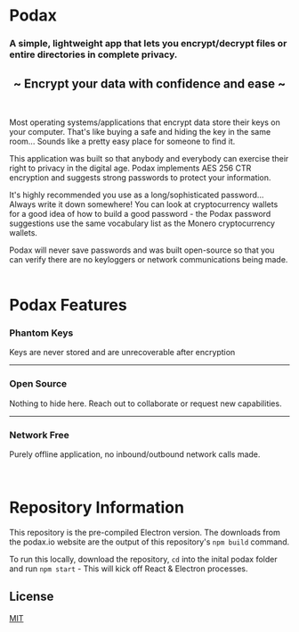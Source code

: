 # Podax
### A simple, lightweight app that lets you encrypt/decrypt files or entire directories in complete privacy.
<h2 align="center">~ Encrypt your data with confidence and ease ~</h2>
<br />

Most operating systems/applications that encrypt data store their keys on your computer. That's like buying a safe and hiding the key in the same room... Sounds like a pretty easy place for someone to find it.

This application was built so that anybody and everybody can exercise their right to privacy in the digital age. Podax implements AES 256 CTR encryption and suggests strong passwords to protect your information. 

It's highly recommended you use as a long/sophisticated password... Always write it down somewhere! You can look at cryptocurrency wallets for a good idea of how to build a good password - the Podax password suggestions use the same vocabulary list as the Monero cryptocurrency wallets.

Podax will never save passwords and was built open-source so that you can verify there are no keyloggers or network communications being made. 
<br />
<br />

# Podax Features
### Phantom Keys
Keys are never stored and are unrecoverable after encryption

---

### Open Source
Nothing to hide here. Reach out to collaborate or request new capabilities.

---

### Network Free
Purely offline application, no inbound/outbound network calls made.

<br />



# Repository Information
This repository is the pre-compiled Electron version. The downloads from the podax.io website are the output of this repository's ```npm build``` command.

To run this locally, download the repository, ```cd``` into the inital podax folder and run ```npm start``` - This will kick off React & Electron processes.

## License
[MIT](https://choosealicense.com/licenses/mit/)

